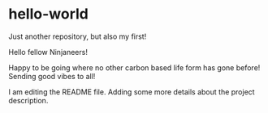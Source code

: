 # hello-world
Just another repository, but also my first!

Hello fellow Ninjaneers!

Happy to be going where no other carbon based life form has gone before! Sending good vibes to all!

I am editing the README file. Adding some more details about the project description.

